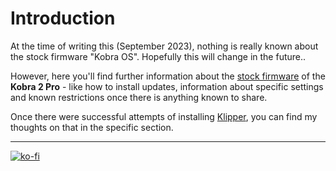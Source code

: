 <link rel=”manifest” href=”docs/manifest.webmanifest”>

# Introduction
At the time of writing this (September 2023), nothing is really known about the stock firmware "Kobra OS". Hopefully this will change in the future..  

However, here you'll find further information about the [stock firmware](fw_kobraOS.md) of the **Kobra 2 Pro** - like how to install updates, information about specific settings and known restrictions once there is anything known to share.  

Once there were successful attempts of installing [Klipper](fw_klipper.md), you can find my thoughts on that in the specific section.  

---

[![ko-fi](https://ko-fi.com/img/githubbutton_sm.svg)](https://ko-fi.com/U6U5NPB51)  

